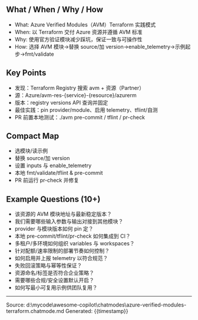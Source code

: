 ## What / When / Why / How

- What: Azure Verified Modules（AVM）Terraform 实践模式
- When: 以 Terraform 交付 Azure 资源并遵循 AVM 标准
- Why: 使用官方验证模块减少踩坑，保证一致与可操作性
- How: 选择 AVM 模块→替换 source/加 version→enable_telemetry→示例起步→fmt/validate

## Key Points

- 发现：Terraform Registry 搜索 avm + 资源（Partner）
- 源：Azure/avm-res-{service}-{resource}/azurerm
- 版本：registry versions API 查询并固定
- 最佳实践：pin provider/module、启用 telemetry、tflint/自测
- PR 前置本地测试：./avm pre-commit / tflint / pr-check

## Compact Map

- 选模块/读示例
- 替换 source/加 version
- 设置 inputs 与 enable_telemetry
- 本地 fmt/validate/tflint & pre-commit
- PR 前运行 pr-check 并修复

## Example Questions (10+)

- 该资源的 AVM 模块地址与最新稳定版本？
- 我们需要哪些输入参数与输出对接到其他模块？
- provider 与模块版本如何 pin 定？
- 本地 pre-commit/tflint/pr-check 如何集成到 CI？
- 多租户/多环境如何组织 variables 与 workspaces？
- 针对配额/速率限制的部署节奏如何控制？
- 如何启用并上报 telemetry 以符合规范？
- 失败回滚策略与幂等性保证？
- 资源命名/标签是否符合企业策略？
- 需要哪些合规/安全设置默认开启？
- 如何写最小可复用示例供团队复用？

---
Source: d:\mycode\awesome-copilot\chatmodes\azure-verified-modules-terraform.chatmode.md
Generated: {{timestamp}}
